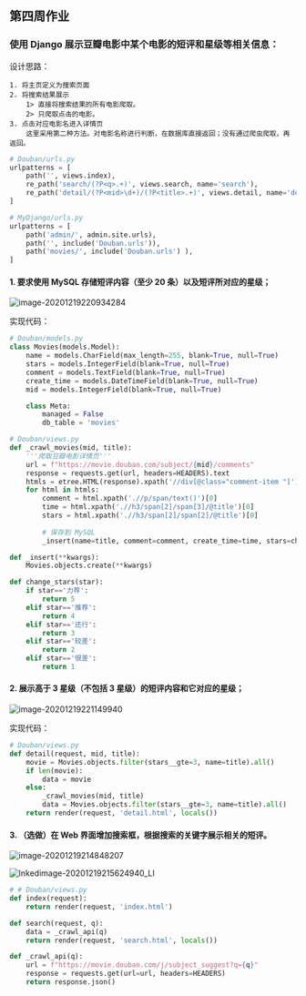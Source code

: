## 第四周作业

### 使用 Django 展示豆瓣电影中某个电影的短评和星级等相关信息：

设计思路：

```
1. 将主页定义为搜索页面
2. 将搜索结果展示
	1> 直接将搜索结果的所有电影爬取。
	2> 只爬取点击的电影。
3. 点击对应电影名进入详情页
	这里采用第二种方法。对电影名称进行判断，在数据库直接返回；没有通过爬虫爬取，再返回。
```

```python
# Douban/urls.py
urlpatterns = [
    path('', views.index),
    re_path('search/(?P<q>.+)', views.search, name='search'),
    re_path('detail/(?P<mid>\d+)/(?P<title>.+)', views.detail, name='detail')
]

# MyDjango/urls.py
urlpatterns = [
    path('admin/', admin.site.urls),
    path('', include('Douban.urls')),
    path('movies/', include('Douban.urls') ),
]
```

#### 1. 要求使用 MySQL 存储短评内容（至少 20 条）以及短评所对应的星级；

![image-20201219220934284](C:\Users\Jove\AppData\Roaming\Typora\typora-user-images\image-20201219220934284.png)


实现代码：
```python
# Douban/models.py
class Movies(models.Model):
    name = models.CharField(max_length=255, blank=True, null=True)
    stars = models.IntegerField(blank=True, null=True)
    comment = models.TextField(blank=True, null=True)
    create_time = models.DateTimeField(blank=True, null=True)
    mid = models.IntegerField(blank=True, null=True)

    class Meta:
        managed = False
        db_table = 'movies'

# Douban/views.py
def _crawl_movies(mid, title):
    '''爬取豆瓣电影详情页'''
    url = f"https://movie.douban.com/subject/{mid}/comments"
    response = requests.get(url, headers=HEADERS).text
    htmls = etree.HTML(response).xpath('//div[@class="comment-item "]')
    for html in htmls:
        comment = html.xpath('.//p/span/text()')[0]
        time = html.xpath('.//h3/span[2]/span[3]/@title')[0]
        stars = html.xpath('.//h3/span[2]/span[2]/@title')[0]
        
        # 保存到 MySQL
        _insert(name=title, comment=comment, create_time=time, stars=change_stars(stars), mid=mid)

def _insert(**kwargs):
    Movies.objects.create(**kwargs)

def change_stars(star):
    if star=='力荐':
        return 5
    elif star=='推荐':
        return 4
    elif star=='还行':
        return 3
    elif star=='较差':
        return 2
    elif star=='很差':
        return 1
```



#### 2. 展示高于 3 星级（不包括 3 星级）的短评内容和它对应的星级；

![image-20201219221149940](C:\Users\Jove\Desktop\Inkedimage-20201219221149940_LI.jpg)

实现代码：

```python
# Douban/views.py
def detail(request, mid, title):
    movie = Movies.objects.filter(stars__gte=3, name=title).all()
    if len(movie):
        data = movie
    else:
        _crawl_movies(mid, title)
        data = Movies.objects.filter(stars__gte=3, name=title).all()
    return render(request, 'detail.html', locals())
```

#### 3. （选做）在 Web 界面增加搜索框，根据搜索的关键字展示相关的短评。

![image-20201219214848207](C:\Users\Jove\Desktop\Inkedimage-20201219214848207_LI.jpg)

![Inkedimage-20201219215624940_LI](C:\Users\Jove\Desktop\Inkedimage-20201219215624940_LI.jpg)

```python
# # Douban/views.py
def index(request):
    return render(request, 'index.html')

def search(request, q):
    data = _crawl_api(q)
    return render(request, 'search.html', locals())

def _crawl_api(q):
    url = f"https://movie.douban.com/j/subject_suggest?q={q}"
    response = requests.get(url=url, headers=HEADERS)
    return response.json()
```

